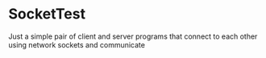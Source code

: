 SocketTest
==========

Just a simple pair of client and server programs that connect to each other using network sockets and communicate

